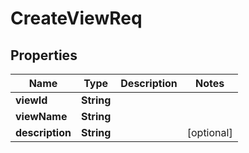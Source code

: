 

# CreateViewReq


## Properties

| Name | Type | Description | Notes |
|------------ | ------------- | ------------- | -------------|
|**viewId** | **String** |  |  |
|**viewName** | **String** |  |  |
|**description** | **String** |  |  [optional] |



